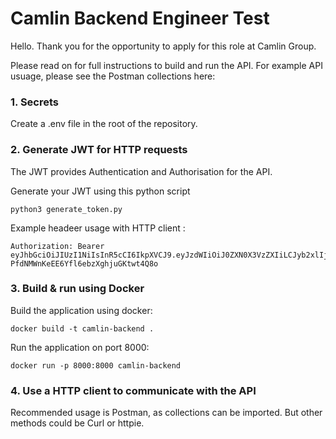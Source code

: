 # Camlin Backend Engineer Test

Hello. Thank you for the opportunity to apply for this role at Camlin Group.




Please read on for full instructions to build and run the API. For example API usuage, please see the Postman collections here:


### 1. Secrets

Create a .env file in the root of the repository. 


### 2. Generate JWT for HTTP requests

The JWT provides Authentication and Authorisation for the API.

Generate your JWT using this python script
```
python3 generate_token.py
```

Example headeer usage with HTTP client :

```
Authorization: Bearer eyJhbGciOiJIUzI1NiIsInR5cCI6IkpXVCJ9.eyJzdWIiOiJ0ZXN0X3VzZXIiLCJyb2xlIjoiYWRtaW4iLCJleHAiOjE3NTA1MjI2OTh9.DODmqJ5o3-PfdNMWnKeEE6Yfl6ebzXghjuGKtwt4Q8o
```


### 3. Build & run using Docker

Build the application using docker:
```
docker build -t camlin-backend .
```


Run the application on port 8000:
```
docker run -p 8000:8000 camlin-backend
```



### 4. Use a HTTP client to communicate with the API

Recommended usage is Postman, as collections can be imported. But other methods could be Curl or httpie.